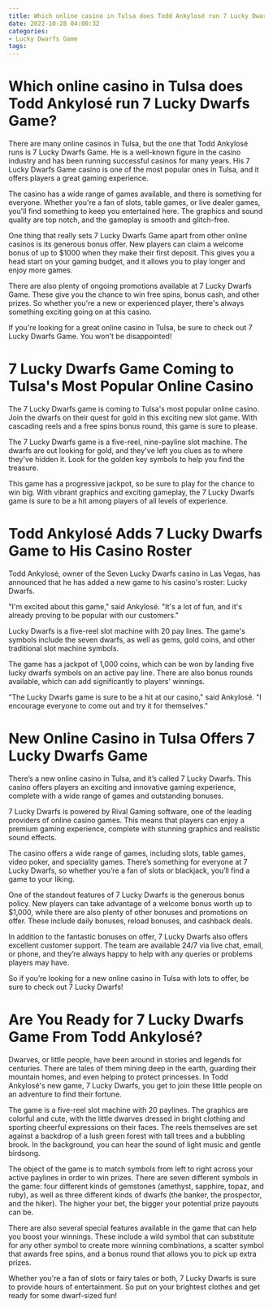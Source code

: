 ```yaml
---
title: Which online casino in Tulsa does Todd Ankylosé run 7 Lucky Dwarfs Game 
date: 2022-10-28 04:00:32
categories:
- Lucky Dwarfs Game
tags:
---
```



#  Which online casino in Tulsa does Todd Ankylosé run 7 Lucky Dwarfs Game? 

There are many online casinos in Tulsa, but the one that Todd Ankylosé runs is 7 Lucky Dwarfs Game. He is a well-known figure in the casino industry and has been running successful casinos for many years. His 7 Lucky Dwarfs Game casino is one of the most popular ones in Tulsa, and it offers players a great gaming experience.

The casino has a wide range of games available, and there is something for everyone. Whether you're a fan of slots, table games, or live dealer games, you'll find something to keep you entertained here. The graphics and sound quality are top notch, and the gameplay is smooth and glitch-free.

One thing that really sets 7 Lucky Dwarfs Game apart from other online casinos is its generous bonus offer. New players can claim a welcome bonus of up to $1000 when they make their first deposit. This gives you a head start on your gaming budget, and it allows you to play longer and enjoy more games.

There are also plenty of ongoing promotions available at 7 Lucky Dwarfs Game. These give you the chance to win free spins, bonus cash, and other prizes. So whether you're a new or experienced player, there's always something exciting going on at this casino.

If you're looking for a great online casino in Tulsa, be sure to check out 7 Lucky Dwarfs Game. You won't be disappointed!

#  7 Lucky Dwarfs Game Coming to Tulsa's Most Popular Online Casino 

The 7 Lucky Dwarfs game is coming to Tulsa's most popular online casino. Join the dwarfs on their quest for gold in this exciting new slot game. With cascading reels and a free spins bonus round, this game is sure to please.

The 7 Lucky Dwarfs game is a five-reel, nine-payline slot machine. The dwarfs are out looking for gold, and they've left you clues as to where they've hidden it. Look for the golden key symbols to help you find the treasure.

This game has a progressive jackpot, so be sure to play for the chance to win big. With vibrant graphics and exciting gameplay, the 7 Lucky Dwarfs game is sure to be a hit among players of all levels of experience.

#  Todd Ankylosé Adds 7 Lucky Dwarfs Game to His Casino Roster 

Todd Ankylosé, owner of the Seven Lucky Dwarfs casino in Las Vegas, has announced that he has added a new game to his casino's roster: Lucky Dwarfs.

"I'm excited about this game," said Ankylosé. "It's a lot of fun, and it's already proving to be popular with our customers."

Lucky Dwarfs is a five-reel slot machine with 20 pay lines. The game's symbols include the seven dwarfs, as well as gems, gold coins, and other traditional slot machine symbols.

The game has a jackpot of 1,000 coins, which can be won by landing five lucky dwarfs symbols on an active pay line. There are also bonus rounds available, which can add significantly to players' winnings.

"The Lucky Dwarfs game is sure to be a hit at our casino," said Ankylosé. "I encourage everyone to come out and try it for themselves."

#  New Online Casino in Tulsa Offers 7 Lucky Dwarfs Game 

There’s a new online casino in Tulsa, and it’s called 7 Lucky Dwarfs. This casino offers players an exciting and innovative gaming experience, complete with a wide range of games and outstanding bonuses.

7 Lucky Dwarfs is powered by Rival Gaming software, one of the leading providers of online casino games. This means that players can enjoy a premium gaming experience, complete with stunning graphics and realistic sound effects.

The casino offers a wide range of games, including slots, table games, video poker, and speciality games. There’s something for everyone at 7 Lucky Dwarfs, so whether you’re a fan of slots or blackjack, you’ll find a game to your liking.

One of the standout features of 7 Lucky Dwarfs is the generous bonus policy. New players can take advantage of a welcome bonus worth up to $1,000, while there are also plenty of other bonuses and promotions on offer. These include daily bonuses, reload bonuses, and cashback deals.

In addition to the fantastic bonuses on offer, 7 Lucky Dwarfs also offers excellent customer support. The team are available 24/7 via live chat, email, or phone, and they’re always happy to help with any queries or problems players may have.

So if you’re looking for a new online casino in Tulsa with lots to offer, be sure to check out 7 Lucky Dwarfs!

#  Are You Ready for 7 Lucky Dwarfs Game From Todd Ankylosé?

Dwarves, or little people, have been around in stories and legends for centuries. There are tales of them mining deep in the earth, guarding their mountain homes, and even helping to protect princesses. In Todd Ankylosé's new game, 7 Lucky Dwarfs, you get to join these little people on an adventure to find their fortune. 

The game is a five-reel slot machine with 20 paylines. The graphics are colorful and cute, with the little dwarves dressed in bright clothing and sporting cheerful expressions on their faces. The reels themselves are set against a backdrop of a lush green forest with tall trees and a bubbling brook. In the background, you can hear the sound of light music and gentle birdsong. 

The object of the game is to match symbols from left to right across your active paylines in order to win prizes. There are seven different symbols in the game: four different kinds of gemstones (amethyst, sapphire, topaz, and ruby), as well as three different kinds of dwarfs (the banker, the prospector, and the hiker). The higher your bet, the bigger your potential prize payouts can be. 

There are also several special features available in the game that can help you boost your winnings. These include a wild symbol that can substitute for any other symbol to create more winning combinations, a scatter symbol that awards free spins, and a bonus round that allows you to pick up extra prizes. 

Whether you're a fan of slots or fairy tales or both, 7 Lucky Dwarfs is sure to provide hours of entertainment. So put on your brightest clothes and get ready for some dwarf-sized fun!